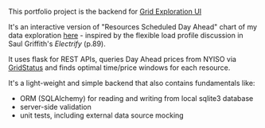 This portfolio project is the backend for [Grid Exploration UI](https://github.com/vel9/grid-flexibility-exploration-ui)

It's an interactive version of "Resources Scheduled Day Ahead" chart of my data exploration [here](https://github.com/vel9/grid-flexibility-exploration/blob/main/HomeGridFlexibility.ipynb) - inspired by the flexible load profile discussion in Saul Griffith's *Electrify* (p.89).

It uses flask for REST APIs, queries Day Ahead prices from NYISO via [GridStatus](https://docs.gridstatus.io/en/latest/index.html) and finds optimal time/price windows for each resource.

It's a light-weight and simple backend that also contains fundamentals like:
* ORM (SQLAlchemy) for reading and writing from local sqlite3 database
* server-side validation
* unit tests, including external data source mocking